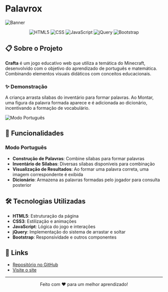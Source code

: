 # Palavrox

![Banner](https://github.com/vinisebold/crafta/raw/main/images/banner.gif)

<p align="center">
  <img src="https://img.shields.io/badge/HTML5-E34F26?style=for-the-badge&logo=html5&logoColor=" alt="HTML5">
  <img src="https://img.shields.io/badge/CSS-239120?&style=for-the-badge&logo=css3&logoColor=" alt="CSS">
  <img src="https://img.shields.io/badge/JavaScript-F7DF1E?style=for-the-badge&logo=javascript&logoColor=black" alt="JavaScript">
  <img src="https://img.shields.io/badge/jQuery-0769AD?style=for-the-badge&logo=jquery&logoColor=white" alt="jQuery">
  <img src="https://img.shields.io/badge/Bootstrap-7952B3?style=for-the-badge&logo=bootstrap&logoColor=white" alt="Bootstrap">
</p>

## 📋 Sobre o Projeto

**Crafta** é um jogo educativo web que utiliza a temática do Minecraft, desenvolvido com o objetivo do aprendizado de português e matemática. Combinando elementos visuais didáticos com conceitos educacionais.

### ✨ Demonstração

A criança arrasta sílabas do inventário para formar palavras. Ao Montar, uma figura da palavra formada aparece e é adicionada ao dicionário, incentivando a formação de vocabulário.

![Modo Português](https://github.com/vinisebold/crafta/raw/main/images/portugues.gif)

## 🎯 Funcionalidades


### Modo Português
- **Construção de Palavras**: Combine sílabas para formar palavras
- **Inventário de Sílabas**: Diversas sílabas disponíveis para combinação
- **Visualização de Resultados**: Ao formar uma palavra correta, uma imagem correspondente é exibida
- **Dicionário**: Armazena as palavras formadas pelo jogador para consulta posterior

## 🛠️ Tecnologias Utilizadas

- **HTML5**: Estruturação da página
- **CSS3**: Estilização e animações
- **JavaScript**: Lógica do jogo e interações
- **jQuery**: Implementação do sistema de arrastar e soltar
- **Bootstrap**: Responsividade e outros componentes

## 🔗 Links

- [Repositório no GitHub](https://github.com/vinisebold/palavrox)
- [Visite o site](https://vinisebold.github.io/palavrox)

---

<p align="center">
  Feito com ❤️ para um melhor aprendizado!
</p>
